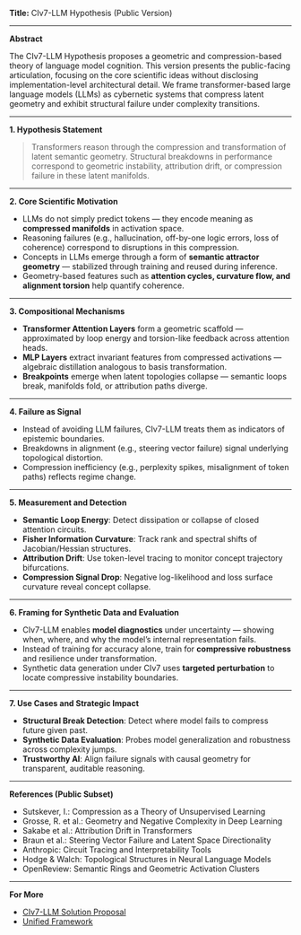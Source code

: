 **Title:** CIv7-LLM Hypothesis (Public Version)

---

**Abstract**

The CIv7-LLM Hypothesis proposes a geometric and compression-based theory of language model cognition. This version presents the public-facing articulation, focusing on the core scientific ideas without disclosing implementation-level architectural detail. We frame transformer-based large language models (LLMs) as cybernetic systems that compress latent geometry and exhibit structural failure under complexity transitions.

---

**1. Hypothesis Statement**

> Transformers reason through the compression and transformation of latent semantic geometry. Structural breakdowns in performance correspond to geometric instability, attribution drift, or compression failure in these latent manifolds.

---

**2. Core Scientific Motivation**

* LLMs do not simply predict tokens — they encode meaning as **compressed manifolds** in activation space.
* Reasoning failures (e.g., hallucination, off-by-one logic errors, loss of coherence) correspond to disruptions in this compression.
* Concepts in LLMs emerge through a form of **semantic attractor geometry** — stabilized through training and reused during inference.
* Geometry-based features such as **attention cycles, curvature flow, and alignment torsion** help quantify coherence.

---

**3. Compositional Mechanisms**

* **Transformer Attention Layers** form a geometric scaffold — approximated by loop energy and torsion-like feedback across attention heads.
* **MLP Layers** extract invariant features from compressed activations — algebraic distillation analogous to basis transformation.
* **Breakpoints** emerge when latent topologies collapse — semantic loops break, manifolds fold, or attribution paths diverge.

---

**4. Failure as Signal**

* Instead of avoiding LLM failures, CIv7-LLM treats them as indicators of epistemic boundaries.
* Breakdowns in alignment (e.g., steering vector failure) signal underlying topological distortion.
* Compression inefficiency (e.g., perplexity spikes, misalignment of token paths) reflects regime change.

---

**5. Measurement and Detection**

* **Semantic Loop Energy**: Detect dissipation or collapse of closed attention circuits.
* **Fisher Information Curvature**: Track rank and spectral shifts of Jacobian/Hessian structures.
* **Attribution Drift**: Use token-level tracing to monitor concept trajectory bifurcations.
* **Compression Signal Drop**: Negative log-likelihood and loss surface curvature reveal concept collapse.

---

**6. Framing for Synthetic Data and Evaluation**

* CIv7-LLM enables **model diagnostics** under uncertainty — showing when, where, and why the model’s internal representation fails.
* Instead of training for accuracy alone, train for **compressive robustness** and resilience under transformation.
* Synthetic data generation under CIv7 uses **targeted perturbation** to locate compressive instability boundaries.

---

**7. Use Cases and Strategic Impact**

* **Structural Break Detection**: Detect where model fails to compress future given past.
* **Synthetic Data Evaluation**: Probes model generalization and robustness across complexity jumps.
* **Trustworthy AI**: Align failure signals with causal geometry for transparent, auditable reasoning.

---

**References (Public Subset)**

* Sutskever, I.: Compression as a Theory of Unsupervised Learning
* Grosse, R. et al.: Geometry and Negative Complexity in Deep Learning
* Sakabe et al.: Attribution Drift in Transformers
* Braun et al.: Steering Vector Failure and Latent Space Directionality
* Anthropic: Circuit Tracing and Interpretability Tools
* Hodge & Walch: Topological Structures in Neural Language Models
* OpenReview: Semantic Rings and Geometric Activation Clusters

---

**For More**

* [CIv7-LLM Solution Proposal](https://algoplexity.github.io/cybernetic-intelligence/CIv7-LLM-solution-proposal)
* [Unified Framework](https://algoplexity.github.io/cybernetic-intelligence/CIv7-ECA-LLM-unified-framework-hypothesis)
